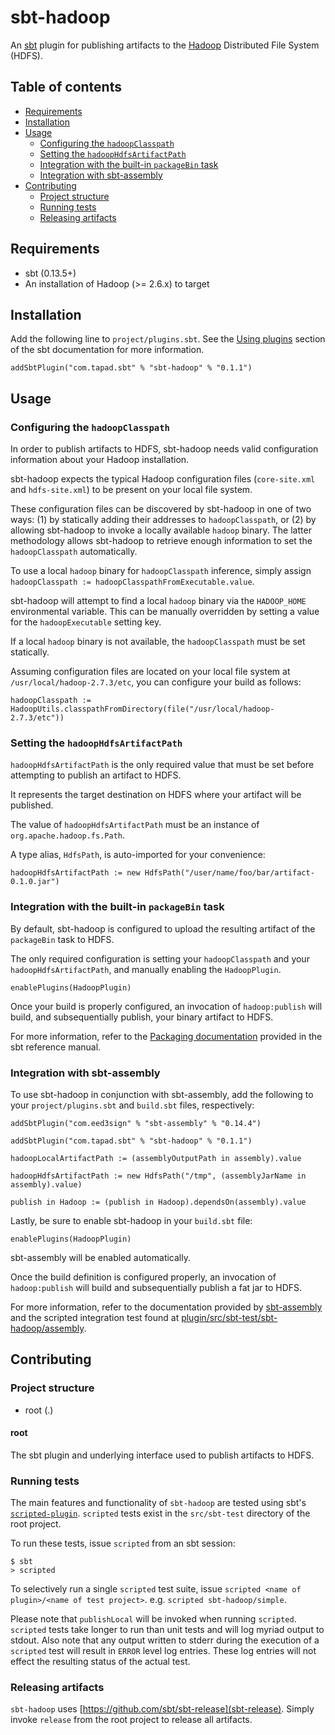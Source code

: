 # sbt-hadoop
An [sbt](http://scala-sbt.org) plugin for publishing artifacts to the [Hadoop](https://hadoop.apache.org) Distributed File System (HDFS).

## Table of contents

  * [Requirements](#requirements)
  * [Installation](#installation)
  * [Usage](#usage)
    * [Configuring the `hadoopClasspath`](#configuring-the-hadoopclasspath)
    * [Setting the `hadoopHdfsArtifactPath`](#setting-the-hadoophdfsartifactpath)
    * [Integration with the built-in `packageBin` task](#integration-with-the-built-in-packagebin-task)
    * [Integration with sbt-assembly](#integration-with-sbt-assembly)
  * [Contributing](#contributing)
    * [Project structure](#project-structure)
    * [Running tests](#running-tests)
    * [Releasing artifacts](#releasing-artifacts)

## Requirements
- sbt (0.13.5+)
- An installation of Hadoop (>= 2.6.x) to target

## Installation
Add the following line to `project/plugins.sbt`. See the [Using plugins](http://www.scala-sbt.org/release/docs/Using-Plugins.html) section of the sbt documentation for more information.

```
addSbtPlugin("com.tapad.sbt" % "sbt-hadoop" % "0.1.1")
```

## Usage

### Configuring the `hadoopClasspath`
In order to publish artifacts to HDFS, sbt-hadoop needs valid configuration information about your Hadoop installation.

sbt-hadoop expects the typical Hadoop configuration files (`core-site.xml` and `hdfs-site.xml`) to be present on your local file system.

These configuration files can be discovered by sbt-hadoop in one of two ways: (1) by statically adding their addresses to `hadoopClasspath`, or (2) by allowing sbt-hadoop to invoke a locally available `hadoop` binary. The latter methodology allows sbt-hadoop to retrieve enough information to set the `hadoopClasspath` automatically.

To use a local `hadoop` binary for `hadoopClasspath` inference, simply assign `hadoopClasspath := hadoopClasspathFromExecutable.value`.

sbt-hadoop will attempt to find a local `hadoop` binary via the `HADOOP_HOME` environmental variable. This can be manually overridden by setting a value for the `hadoopExecutable` setting key.

If a local `hadoop` binary is not available, the `hadoopClasspath` must be set statically.

Assuming configuration files are located on your local file system at `/usr/local/hadoop-2.7.3/etc`, you can configure your build as follows:

```
hadoopClasspath := HadoopUtils.classpathFromDirectory(file("/usr/local/hadoop-2.7.3/etc"))
```

### Setting the `hadoopHdfsArtifactPath`
`hadoopHdfsArtifactPath` is the only required value that must be set before attempting to publish an artifact to HDFS.

It represents the target destination on HDFS where your artifact will be published.

The value of `hadoopHdfsArtifactPath` must be an instance of `org.apache.hadoop.fs.Path`.

A type alias, `HdfsPath`, is auto-imported for your convenience:

```
hadoopHdfsArtifactPath := new HdfsPath("/user/name/foo/bar/artifact-0.1.0.jar")
```

### Integration with the built-in `packageBin` task
By default, sbt-hadoop is configured to upload the resulting artifact of the `packageBin` task to HDFS.

The only required configuration is setting your `hadoopClasspath` and your `hadoopHdfsArtifactPath`, and manually enabling the `HadoopPlugin`.

```
enablePlugins(HadoopPlugin)
```

Once your build is properly configured, an invocation of `hadoop:publish` will build, and subsequentially publish, your binary artifact to HDFS.

For more information, refer to the [Packaging documentation](http://www.scala-sbt.org/0.13/docs/Howto-Package.html) provided in the sbt reference manual.

### Integration with sbt-assembly
To use sbt-hadoop in conjunction with sbt-assembly, add the following to your `project/plugins.sbt` and `build.sbt` files, respectively:

```
addSbtPlugin("com.eed3sign" % "sbt-assembly" % "0.14.4")

addSbtPlugin("com.tapad.sbt" % "sbt-hadoop" % "0.1.1")
```

```
hadoopLocalArtifactPath := (assemblyOutputPath in assembly).value

hadoopHdfsArtifactPath := new HdfsPath("/tmp", (assemblyJarName in assembly).value)

publish in Hadoop := (publish in Hadoop).dependsOn(assembly).value
```

Lastly, be sure to enable sbt-hadoop in your `build.sbt` file:

```
enablePlugins(HadoopPlugin)
```

sbt-assembly will be enabled automatically.

Once the build definition is configured properly, an invocation of `hadoop:publish` will build and subsequentially publish a fat jar to HDFS.

For more information, refer to the documentation provided by [sbt-assembly](https://github.com/sbt/sbt-assembly) and the scripted integration test found at [plugin/src/sbt-test/sbt-hadoop/assembly](plugin/src/sbt-test/sbt-hadoop/assembly).

## Contributing

### Project structure
- root (.)

#### root
The sbt plugin and underlying interface used to publish artifacts to HDFS.

### Running tests
The main features and functionality of `sbt-hadoop` are tested using sbt's [`scripted-plugin`](https://github.com/sbt/sbt/tree/0.13/scripted). `scripted` tests exist in the `src/sbt-test` directory of the root project.

To run these tests, issue `scripted` from an sbt session:

```
$ sbt
> scripted
```

To selectively run a single `scripted` test suite, issue `scripted <name of plugin>/<name of test project>`. e.g. `scripted sbt-hadoop/simple`.

Please note that `publishLocal` will be invoked when running `scripted`. `scripted` tests take longer to run than unit tests and will log myriad output to stdout. Also note that any output written to stderr during the execution of a `scripted` test will result in `ERROR` level log entries. These log entries will not effect the resulting status of the actual test.

### Releasing artifacts
`sbt-hadoop` uses [https://github.com/sbt/sbt-release](sbt-release). Simply invoke `release` from the root project to release all artifacts.
